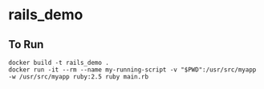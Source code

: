 # rails_demo

## To Run
```
docker build -t rails_demo .
docker run -it --rm --name my-running-script -v "$PWD":/usr/src/myapp -w /usr/src/myapp ruby:2.5 ruby main.rb
```
